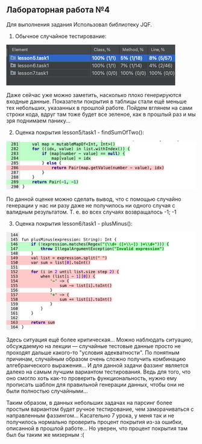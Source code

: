 ## Лабораторная работа №4

Для выполнения задания Использовал библиотеку JQF.

1. Обычное случайное тестирование:

![image](https://github.com/Joker707/KotlinAsFirst2021/blob/master/results/Fuzzing/images/coverage.png)

Даже сейчас уже можно заметить,
насколько плохо генерируются входные данные. 
Показатели покрытия в таблицы стали ещё меньше тех небольших, указанных в прошлой работе.
Пойдем вглянем на сами строки кода, вдруг там тоже будет все зеленое, как в прошлый раз и мы зря поднимаем панику...


2. Оценка покрытия lesson5/task1 - findSumOfTwo():

![image](https://github.com/Joker707/KotlinAsFirst2021/blob/master/results/Fuzzing/images/lesson5.png)

По данной оценке можно сделать вывод, что с помощью случайно генерации у нас ни разу даже не получилось ни одного случая с валидным результатом.
Т. е. во всех случаях возвращалось -1; -1

3. Оценка покрытия lesson6/task1 - plusMinus():

![image](https://github.com/Joker707/KotlinAsFirst2021/blob/master/results/Fuzzing/images/lesson6.png)

Здесь ситуация ещё более критическая...
Можно наблюдать ситуацию, обсуждаемую на лекции — случайные тестовые данные просто не проходят дальше какого-то "условия адекватности".
По понятным причинам, случайным образом очень сложно получить комбинацию алгебраического выражения...
И для данной задачи фаззинг является далеко на самым лучшим вариантом тестирования.
Ведь для того, что оно смогло хоть как-то проверить функциональность, нужно ему прописать шаблон для правильной генерации данных, чтобы они не были полностью случайными...

Таким образом, в данных небольших задачах на парсинг более простым вариантом будет ручное тестирование, чем заморачиваться с направленным фаззингом...
Касательно 7 урока, у меня так и не получилось нормально проверить процент покрытия из-за ошибки, описанной в прошлой работе...
Но уверен, что процент покрытия там был бы таким же мизерным :(
